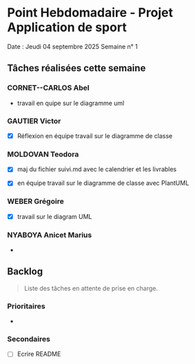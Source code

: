 # Point Hebdomadaire - Projet Application de sport

Date : Jeudi 04 septembre 2025
Semaine n° 1

## Tâches réalisées cette semaine

### CORNET--CARLOS Abel

- travail en quipe sur le diagramme uml

### GAUTIER Victor

- [x] Réflexion en équipe travail sur le diagramme de classe

### MOLDOVAN Teodora


- [x] maj du fichier suivi.md avec le calendrier et les livrables
- [x] en équipe travail sur le diagramme de classe avec PlantUML


### WEBER Grégoire

- [x] travail sur le diagram UML


### NYABOYA Anicet Marius

- 


## Backlog

> Liste des tâches en attente de prise en charge.

### Prioritaires

- 

### Secondaires

- [ ] Ecrire README
